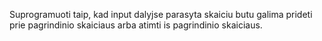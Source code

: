 Suprogramuoti taip, kad input dalyjse parasyta skaiciu butu galima prideti prie pagrindinio skaiciaus arba atimti is pagrindinio skaiciaus. 